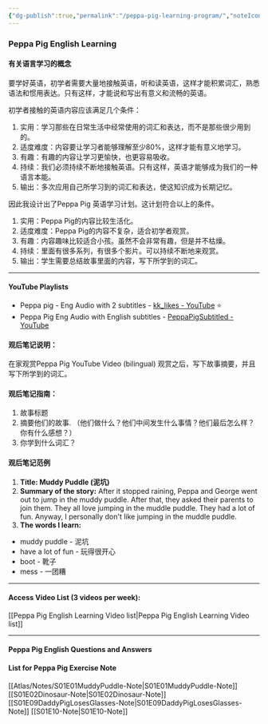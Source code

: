 ```yaml
---
{"dg-publish":true,"permalink":"/peppa-pig-learning-program/","noteIcon":""}
---
```



### Peppa Pig English Learning
#### 有关语言学习的概念
要学好英语，初学者需要大量地接触英语，听和读英语，这样才能积累词汇，熟悉语法和惯用表达。只有这样，才能说和写出有意义和流畅的英语。
  
初学者接触的英语内容应该满足几个条件：

1. 实用：学习那些在日常生活中经常使用的词汇和表达，而不是那些很少用到的。
2. 适度难度：内容要让学习者能够理解至少80%，这样才能有意义地学习。
3. 有趣：有趣的内容让学习更愉快，也更容易吸收。
4. 持续：我们必须持续不断地接触英语。只有这样，英语才能够成为我们的一种语言本能。
5. 输出：多次应用自己所学习到的词汇和表达，使这知识成为长期记忆。

因此我设计出了Peppa Pig 英语学习计划。这计划符合以上的条件。

1. 实用：Peppa Pig的内容比较生活化。
2. 适度难度：Peppa Pig的内容不复杂，适合初学者观赏。
3. 有趣：内容趣味比较适合小孩。虽然不会非常有趣，但是并不枯燥。
4. 持续：里面有很多系列，有很多个影片。可以持续不断地来观赏。
5. 输出：学生需要总结故事里面的内容，写下所学到的词汇。

---
#### YouTube Playlists
- Peppa pig - Eng Audio with 2 subtitles - [kk\_likes - YouTube](https://www.youtube.com/@kk_likes) ⭐
- Peppa Pig Eng Audio with English subtitles - [PeppaPigSubtitled - YouTube](https://www.youtube.com/@peppapigsubtitled8981) 

#### 观后笔记说明：
在家观赏Peppa Pig YouTube Video (bilingual)
观赏之后，写下故事摘要，并且写下所学到的词汇。
#### 观后笔记指南：
1. 故事标题
2. 摘要他们的故事. （他们做什么？他们中间发生什么事情？他们最后怎么样？你有什么感想？）
3. 你学到什么词汇？

#### 观后笔记范例
1. **Title: Muddy Puddle (泥坑)**
2. **Summary of the story:**
After it stopped raining, Peppa and George went out to jump in the muddy puddle. After that, they asked their parents to join them. They all love jumping in the muddle puddle. They had a lot of fun. Anyway, I personally don't like jumping in the muddle puddle.
3. **The words I learn:**
- muddy puddle - 泥坑
- have a lot of fun - 玩得很开心
- boot - 靴子
- mess - 一团糟

---
#### Access Video List (3 videos per week):
[[Peppa Pig English Learning Video list\|Peppa Pig English Learning Video list]]

---
#### Peppa Pig English Questions and Answers

#### List for Peppa Pig Exercise Note
[[Atlas/Notes/S01E01MuddyPuddle-Note\|S01E01MuddyPuddle-Note]]
[[S01E02Dinosaur-Note\|S01E02Dinosaur-Note]]
[[S01E09DaddyPigLosesGlasses-Note\|S01E09DaddyPigLosesGlasses-Note]]
[[S01E10-Note\|S01E10-Note]]